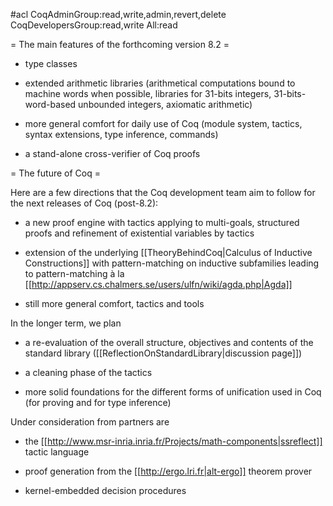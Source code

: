 #acl CoqAdminGroup:read,write,admin,revert,delete CoqDevelopersGroup:read,write All:read

= The main features of the forthcoming version 8.2 =

 * type classes

 * extended arithmetic libraries (arithmetical computations bound to machine words when possible,
libraries for 31-bits integers, 31-bits-word-based unbounded integers, axiomatic arithmetic)

 * more general comfort for daily use of Coq (module system, tactics, syntax extensions, type inference, commands)

 * a stand-alone cross-verifier of Coq proofs

= The future of Coq =

Here are a few directions that the Coq development team aim to follow for the next releases of Coq (post-8.2):

 * a new proof engine with tactics applying to multi-goals, structured proofs and refinement of existential variables by tactics

 * extension of the underlying [[TheoryBehindCoq|Calculus of Inductive Constructions]] with pattern-matching on inductive subfamilies leading to pattern-matching à la [[http://appserv.cs.chalmers.se/users/ulfn/wiki/agda.php|Agda]]

 * still more general comfort, tactics and tools

In the longer term, we plan

 * a re-evaluation of the overall structure, objectives and contents of the standard library ([[ReflectionOnStandardLibrary|discussion page]])

 * a cleaning phase of the tactics

 * more solid foundations for the different forms of unification used in Coq (for proving and for type inference)

Under consideration from partners are

 * the [[http://www.msr-inria.inria.fr/Projects/math-components|ssreflect]] tactic language

 * proof generation from the [[http://ergo.lri.fr|alt-ergo]] theorem prover

 * kernel-embedded decision procedures

